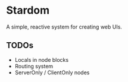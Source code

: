 # Stardom

A simple, reactive system for creating web UIs.

## TODOs

- Locals in node blocks
- Routing system
- ServerOnly / ClientOnly nodes
